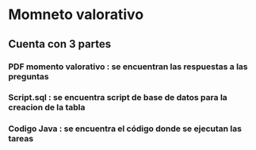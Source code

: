 # Momneto valorativo
## Cuenta con 3 partes
### PDF momento valorativo : se encuentran las respuestas a las preguntas
### Script.sql : se encuentra script de base de datos para la creacion de la tabla
### Codigo Java : se encuentra el código donde se ejecutan las tareas
